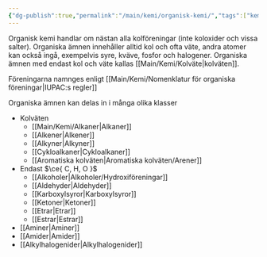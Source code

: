 ```yaml
---
{"dg-publish":true,"permalink":"/main/kemi/organisk-kemi/","tags":["kemi","organisk-kemi"]}
---
```


Organisk kemi handlar om nästan alla kolföreningar (inte koloxider och vissa salter). Organiska ämnen innehåller alltid kol och ofta väte, andra atomer kan också ingå, exempelvis syre, kväve, fosfor och halogener. Organiska ämnen med endast kol och väte kallas [[Main/Kemi/Kolväte\|kolväten]].

Föreningarna namnges enligt [[Main/Kemi/Nomenklatur för organiska föreningar\|IUPAC:s regler]]

Organiska ämnen kan delas in i många olika klasser
- Kolväten
	- [[Main/Kemi/Alkaner\|Alkaner]]
	- [[Alkener\|Alkener]]
	- [[Alkyner\|Alkyner]]
	- [[Cykloalkaner\|Cykloalkaner]]
	- [[Aromatiska kolväten\|Aromatiska kolväten/Arener]]
- Endast $\ce{ C, H, O }$
	- [[Alkoholer\|Alkoholer/Hydroxiföreningar]]
	- [[Aldehyder\|Aldehyder]]
	- [[Karboxylsyror\|Karboxylsyror]]
	- [[Ketoner\|Ketoner]]
	- [[Etrar\|Etrar]]
	- [[Estrar\|Estrar]]
- [[Aminer\|Aminer]]
- [[Amider\|Amider]]
- [[Alkylhalogenider\|Alkylhalogenider]]

